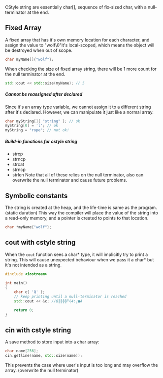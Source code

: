 CStyle string are essentially char[], sequence of fix-sized char, with a null-terminator at the end.
## Fixed Array
A fixed array that has it's own memory location for each character, and assign the value to "wolf\0"it's local-scoped, which means the object will be destroyed when out of scope.

```cpp
char myName[]{"wolf"};
```
When checking the size of fixed array string, there will be 1 more count for the null terminator at the end.

```cpp
std::cout << std::size(myName); // 5
```
 ##### Cannot be reassigned after declared
 Since it's an array type variable, we cannot assign it to a different string after it's declared.
However, we can manipulate it just like a normal array.
```cpp
char myString[]{ "string" }; // ok
myString[0] = 'l'; // ok
myString = "rope"; // not ok!
```

##### Build-in functions for cstyle string
- strcp
- strncp
- strcat
- strncp
- strlen
Note that all of these relies on the null terminator, also can overwrite the null terminator and cause future problems.

## Symbolic constants
The string is created at the heap, and the life-time is same as the program. (static duration)
This way the compiler will place the value of the string into a read-only memory, and a pointer is created to points to that location.

```cpp
char *myName{"wolf"};
```

## cout with cstyle string
When the `cout` function sees a char* type, it will implicitly try to print a string.
This will cause unexpected behaviour when we pass it a char* but it's not intended as a string.
```cpp
#include <iostream>

int main()
{
    char c{ 'Q' };
	// keep printing until a null-terminator is reached
    std::cout << &c; //Q╠╠╠╠╜╡4;¿■A

    return 0;
}
```

## cin with cstyle string
A save method to store input into a char array:
```cpp
char name[256];
cin.getline(name, std::size(name));
```
This prevents the case where user's input is too long and may overflow the array. (overwrite the null terminator)